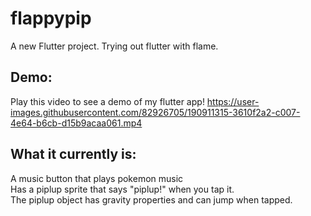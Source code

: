 # flappypip

A new Flutter project. Trying out flutter with flame.

## Demo:


Play this video to see a demo of my flutter app! 
https://user-images.githubusercontent.com/82926705/190911315-3610f2a2-c007-4e64-b6cb-d15b9acaa061.mp4





## What it currently is:
A music button that plays pokemon music<br>
Has a piplup sprite that says "piplup!" when you tap it.<br>
The piplup object has gravity properties and can jump when tapped.<br>


